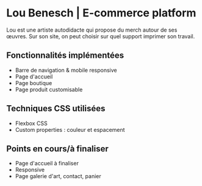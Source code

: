 # Lou Benesch | E-commerce platform

Lou est une artiste autodidacte qui propose du merch autour de ses œuvres. Sur son site, on peut choisir sur quel support imprimer son travail.

## Fonctionnalités implémentées

- Barre de navigation & mobile responsive
- Page d'accueil
- Page boutique
- Page produit customisable

## Techniques CSS utilisées

- Flexbox CSS
- Custom properties : couleur et espacement

## Points en cours/à finaliser

- Page d'accueil à finaliser
- Responsive
- Page galerie d'art, contact, panier
